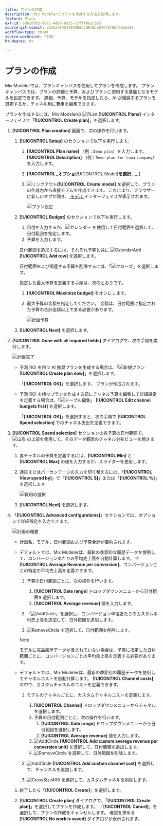 ```yaml
---
title: プランの作成
description: Mix Modelerでプランを作成する方法を説明します。
feature: Plans
exl-id: 6d61d0b2-5871-4d00-9a35-73fff0a1c3e5
source-git-commit: 3545a7045478108db4d9f6bb87df679bfede5a45
workflow-type: tm+mt
source-wordcount: '535'
ht-degree: 0%

---
```



# プランの作成

Mix Modelerでは、プランキャンバスを使用してプランを作成します。 プランキャンバスでは、プランの詳細と予算、およびプランに使用する基盤となるモデルを設定できます。 詳細、予算、モデルを指定したら、AI が推奨するプランを選択するか、チャネル別に費用を編集できます。

プランを作成するには、Mix Modelerの ![PLan](/help/assets/icons/FileChart.svg) **[!UICONTROL Plans]** インターフェイスで「**[!UICONTROL Create plan]**」を選択します。


1. **[!UICONTROL Plan creation]** 画面で、次の操作を行います。

   1. **[!UICONTROL Setup]** のセクションで以下を実行します。

      1. **[!UICONTROL Plan name]** （例：`Demo plan`）を入力します。 **[!UICONTROL Description]** （例：`Demo plan for Luma company`）を入力します。
      1. **[!UICONTROL _オプショ&#x200B;**[!UICONTROL Model]**を選択…_.]**
      1. ![ リンクアウト ](/help/assets/icons/LinkOut.svg)**[!UICONTROL Create model]** を選択して、プランの作成内から直接モデルを作成できます。 これにより、ブラウザーに新しいタブが開き、[ モデル ](../models/overview.md) インターフェイスが表示されます。

         ![ プラン設定 ](/help/assets/plan-setup.png)

   1. **[!UICONTROL Budget]** のセクションで以下を実行します。

      1. 日付を入力するか、![ カレンダー ](/help/assets/icons/Calendar.svg) を使用して日付範囲を選択して、日付範囲を指定します。
      1. 予算を入力します。

      日付範囲を追加するには、それぞれ予算と共に ![CalendarAdd](/help/assets/icons/CalendarAdd.svg) **[!UICONTROL Add row]** を選択します。

      日付範囲および関連する予算を削除するには、「![ クローズ ](/help/assets/icons/Close.svg)」を選択します。

      指定した最大予算を定義する手順は、次のとおりです。

      1. **[!UICONTROL Maximize budget]** をオンにします。
      1. 最大予算の金額を指定してください。 金額は、日付範囲に指定された予算の合計金額以上である必要があります。

         ![ 計画予算 ](/help/assets/plan-budget.png)

   1. **[!UICONTROL Next]** を選択します。

1. **[!UICONTROL Done with all required fields]** ダイアログで、次の手順を実行します。

   ![ 計画完了 ](/help/assets/plan-done-required-fields.png)

   * 予測 ROI を持つ AI 推奨プランを生成する場合は、「![ 新規プラン ](../assets/icons/NewPlan.svg)**[!UICONTROL Create plan now]**」を選択します。

     「**[!UICONTROL OK]**」を選択します。 プランが作成されます。


   * 予測 ROI を持つプランを作成する前にチャネル予算を編集して詳細設定を定義する場合は、「![ テーブル編集 ](/help/assets/icons/TableEdit.svg)」 **[!UICONTROL Edit channel budgets first]** を選択します。

     「**[!UICONTROL OK]**」を選択すると、次の手順で **[!UICONTROL Spend selection]** でのチャネル支出を定義できます。



1. **[!UICONTROL Spend selection]** セクションの各予算の日付範囲で、![ 山形 ](/help/assets/icons/ChevronRight.svg) の上部を使用して、そのデータ範囲のチャネル分布ビューを開きます。

   1. 各チャネルの予算を定義するには、**[!UICONTROL Min]** と **[!UICONTROL Max]** の値を入力するか、スライダーを使用します。

   1. 通貨またはパーセンテージの入力を切り替えるには、「**[!UICONTROL View spend by]**」で「**[!UICONTROL $]**」または「**[!UICONTROL %]**」を選択します。

      ![ 費用の選択 ](/help/assets/plan-spend-selection.png)

   1. **[!UICONTROL Next]** を選択します。


1. 「**[!UICONTROL Advanced configurations]**」セクションでは、オプションで詳細設定を入力できます。

   ![ 計画の概要 ](../assets/plan-advanced-configurations.png)

   * 計画名、モデル、日付範囲および予算合計が要約されます。

   * デフォルトでは、Mix Modelerは、最新の季節的な履歴データを使用して、コンバージョンあたりの平均売上高を自動計算します。 で **[!UICONTROL Average Revenue per conversion]**、コンバージョンごとの特定の平均売上高を定義できます。

      1. 予算の日付範囲ごとに、次の操作を行います。

         1. **[!UICONTROL Date range]** ドロップダウンメニューから日付範囲を選択します。
         1. **[!UICONTROL Average revenue]** 値を入力します。

      1. 「![AddCircle](/help/assets/icons/AddCircle.svg)」を選択し、コンバージョン単位あたりのカスタム平均売上高を追加して、日付範囲を追加します。
      1. ![RemoveCircle](/help/assets/icons/RemoveCircle.svg) を選択して、日付範囲を削除します。

     >[!NOTE]
     >
     >モデルに収益履歴データが含まれていない場合は、予算に指定した日付範囲ごとに、コンバージョンごとの平均売上高を定義する必要があります。
     >

   * デフォルトでは、Mix Modelerは、最新の季節別の履歴データを使用してチャネルコストを自動計算します。 **[!UICONTROL Channel costs]** の中で、カスタムチャネルのコストを定義できます。

      1. モデルのチャネルごとに、カスタムチャネルコストを定義します。

         1. **[!UICONTROL Channel]** ドロップダウンメニューからチャネルを選択します。
         1. 予算の日付範囲ごとに、次の操作を行います。
            1. **[!UICONTROL Date range]** ドロップダウンメニューから日付範囲を選択します。
            1. **[!UICONTROL Average revenue]** 値を入力します。
         1. ![AddCircle](/help/assets/icons/AddCircle.svg) **[!UICONTROL Add custom average revenue per conversion unit]** を選択して、日付範囲を追加します。
         1. ![RemoveCircle](/help/assets/icons/RemoveCircle.svg) を選択して、日付範囲を削除します。

      1. ![AddCircle](/help/assets/icons/AddCircle.svg) **[!UICONTROL Add custom channel cost]** を選択して、チャンネルを追加します。
      1. ![CrossSize400](/help/assets/icons/CrossSize400.svg) を選択して、カスタムチャネルを削除します。


   1. 終了したら「**[!UICONTROL Create]**」を選択します。

   1. **[!UICONTROL Create plan]** ダイアログで、「**[!UICONTROL Create plan]**」を選択してプランを作成します。 「**[!UICONTROL Cancel]**」を選択して、プランの作成をキャンセルします。 確認を求める **[!UICONTROL No work is saved]** ダイアログが表示されます。

